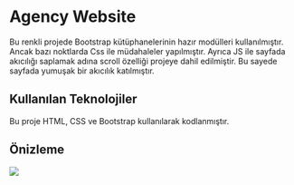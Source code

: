 <h1>Agency Website</h1>

Bu renkli projede Bootstrap kütüphanelerinin hazır modülleri kullanılmıştır. Ancak bazı noktlarda Css ile müdahaleler yapılmıştır. Ayrıca JS ile sayfada akıcılığı saplamak adına scroll özelliği projeye dahil edilmiştir. Bu sayede sayfada yumuşak bir akıcılık katılmıştır. 

<h2>Kullanılan Teknolojiler</h2>

Bu proje HTML, CSS ve Bootstrap kullanılarak kodlanmıştır.

<h2>Önizleme</h2>

<img src="AgencyWebsite.gif">